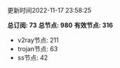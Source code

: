 更新时间2022-11-17 23:58:25

**总订阅: 73**
**总节点: 980**
**有效节点: 316**
- v2ray节点: 211
- trojan节点: 63
- ss节点: 42
